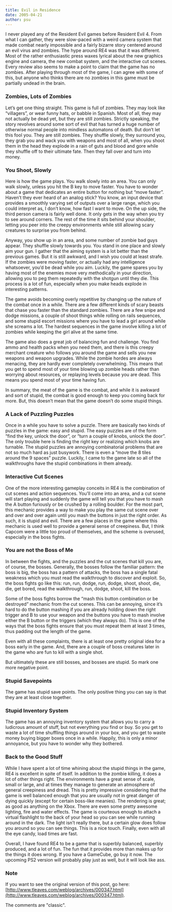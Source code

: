 ```yaml
---
title: Evil in Residence
date: 2005-04-21
author: psu
---
```


I never played any of the Resident Evil games before Resident Evil 4. From what I can
gather, they were slow-paced with a weird camera system that made combat nearly impossible
and a fairly bizarre story centered around an evil virus and zombies. The hype around RE4
was that it was different. Most of the rather enthusiastic press waxes lyrical about the
new graphics engine and camera, the new combat system, and the interactive cut scenes.
Every review also seems to make a point to claim that the game has no zombies. After
playing through most of the game, I can agree with some of this, but anyone who thinks
there are no zombies in this game must be partially undead in the brain. 

### Zombies, Lots of Zombies

Let’s get one thing straight. This game is full of zombies. They may look like
“villagers”, or wear funny hats, or babble in Spanish. Most of all, they may not actually
be dead yet, but they are still zombies. Strictly speaking, the story revolves around some
sort of evil that has turned a huge number of otherwise normal people into mindless
automatons of death. But don’t let this fool you. They are still zombies. They shuffle
slowly, they surround you, they grab you and wack you with weapons and most of all, when
you shoot them in the head they explode in a rain of guts and blood and gore while they
shuffle off to their ultimate fate. Then they fall over and turn into money.

### You Shoot, Slowly

Here is how the game plays. You walk slowly into an area. You can only walk slowly, unless
you hit the B key to move faster. You have to wonder about a game that dedicates an entire
button for nothing but “move faster”. Haven’t they ever heard of an analog stick? You
know, an input device that provides a smoothly varying set of outputs over a large range,
which you could interpret as, I don’t know, how fast I want to move. On the up side, the
third person camera is fairly well done. It only gets in the way when you try to see
around corners. The rest of the time it sits behind your shoulder, letting you peer into
the creepy environments while still allowing scary creatures to surprise you from behind.

Anyway, you show up in an area, and some number of zombie bad guys appear. They shuffle
slowly towards you. You stand in one place and slowly aim your gun. I gather that the
aiming system is a lot better than the previous games. But it is still awkward, and I wish
you could at least strafe. If the zombies were moving faster, or actually had any
intelligence whatsoever, you’d be dead while you aim. Luckily, the game spares you by
having most of the enemies move very methodically in your direction, allowing you to peg
them repeatedly with the shotgun until they die. This process is a lot of fun, especially
when you make heads explode in interesting patterns.

The game avoids becoming overly repetitive by changing up the nature of the combat once in
a while. There are a few different kinds of scary beasts that chase you faster than the
standard zombies. There are a few snipe and dodge missions, a couple of shoot things while
rolling on rails sequences, and some stupid escort missions where you have to lead a girl
around while she screams a lot. The hardest sequences in the game involve killing a lot of
zombies while keeping the girl alive at the same time.

The game also does a great job of balancing fun and challenge. You find ammo and health
packs when you need them, and there is this creepy merchant creature who follows you
around the game and sells you new weapons and weapon upgrades. While the zombie hordes are
always menacing, they are hardly ever completely overwhelming. This means that you get to
spend most of your time blowing up zombie heads rather than worrying about resources, or
replaying levels because you are dead. This means you spend most of your time having fun.

In summary, the meat of the game is the combat, and while it is awkward and sort of
stupid, the combat is good enough to keep you coming back for more. But, this doesn’t mean
that the game doesn’t do some stupid things.

### A Lack of Puzzling Puzzles

Once in a while you have to solve a puzzle. There are basically two kinds of puzzles in
the game: easy and stupid. The easy puzzles are of the form “find the key, unlock the
door”, or “turn a couple of knobs, unlock the door”. The only trouble here is finding the
right key or realizing which knobs are turnable. The stupid puzzles are annoying
combinatorial problems that are not so much hard as just busywork. There is even a “move
the 8 tiles around the 9 spaces” puzzle. Luckily, I came to the game late so all of the
walkthroughs have the stupid combinations in them already.

### Interactive Cut Scenes

One of the more interesting gameplay conceits in RE4 is the combination of cut scenes and
action sequences. You’ll come into an area, and a cut scene will start playing and
suddenly the game will tell you that you have to mash the A button furiously or be crushed
by a rolling boulder. For the most part, this mechanic provides a way to make you play the
same cut scene over and over and over again until you mash the buttons in just the right
order. As such, it is stupid and evil. There are a few places in the game where this
mechanic is used well to provide a general sense of creepiness. But, I think Capcom were a
little too proud of themselves, and the scheme is overused, especially in the boss fights.

### You are not the Boss of Me

In between the fights, and the puzzles and the cut scenes that kill you are, of course,
the bosses. Generally, the bosses follow the familiar pattern: the boss is big, the boss
has a pattern of attacks, the boss has a single fatal weakness which you must read the
walkthrough to discover and exploit. So, the boss fights go like this: run, run, dodge,
run, dodge, shoot, shoot, die, die, get bored, read the walkthrough, run, dodge, shoot,
kill the boss.

Some of the boss fights borrow the “mash this button combination or be destroyed” mechanic
from the cut scenes. This can be annoying, since it’s hard to do the button mashing if you
are already holding down the right trigger and B to use your weapon and the buttons you
have to mash involve either the B button or the triggers (which they always do). This is
one of the ways that the boss fights ensure that you must repeat them at least 3 times,
thus padding out the length of the game.

Even with all these complaints, there is at least one pretty original idea for a boss
early in the game. And, there are a couple of boss creatures later in the game who are fun
to kill with a single shot.

But ultimately these are still bosses, and bosses are stupid. So mark one more negative point.

### Stupid Savepoints

The game has stupid save points. The only positive thing you can say is that they are at
least close together.

### Stupid Inventory System

The game has an annoying inventory system that allows you to carry a ludicrous amount of
stuff, but not everything you find or buy. So you get to waste a lot of time shuffling
things around in your box, and you get to waste money buying bigger boxes once in a while.
Happily, this is only a minor annoyance, but you have to wonder why they bothered.

### Back to the Good Stuff

While I have spent a lot of time whining about the stupid things in the game, RE4 is
excellent in spite of itself. In addition to the zombie killing, it does a lot of other
things right. The environments have a great sense of scale, small or large, and at times
they manage to generate an atmosphere of general creepiness and dread. This is pretty
impressive considering that the game is well balanced enough that you are usually not in
great danger of dying quickly (except for certain boss-like meanies). The rendering is
great; as good as anything on the Xbox. There are even some pretty awesome lighting, fire
and water effects. The game is courteous enough to attach a virtual flashlight to the back
of your head so you can see while running around in the dark. The light isn’t really
there, but a certain glow does follow you around so you can see things. This is a nice
touch. Finally, even with all the eye candy, load times are fast.

Overall, I have found RE4 to be a game that is superbly balanced, superbly produced, and a
lot of fun. The fun that it provides more than makes up for the things it does wrong. If
you have a GameCube, go buy it now. The upcoming PS2 version will probably play just as
well, but it will look like ass.

### Note

If you want to see the original version of this post, go here:
[http://www.tleaves.com/weblog/archives/000347.html](http://www.tleaves.com/weblog/archives/000347.html).

The comments are "classic".